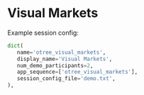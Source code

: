 # Visual Markets

Example session config:

```python
dict(
   name='otree_visual_markets',
   display_name='Visual Markets',
   num_demo_participants=2,
   app_sequence=['otree_visual_markets'],
   session_config_file='demo.txt',
),
```
